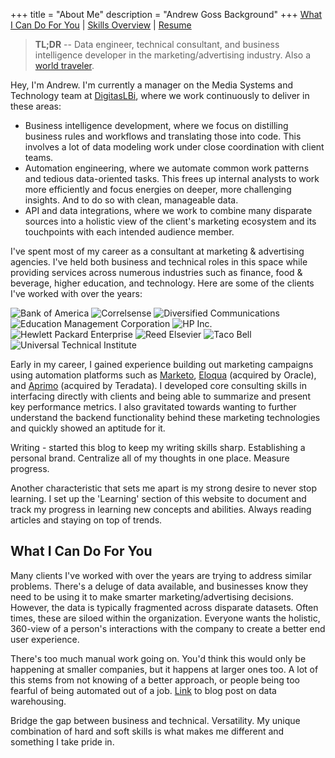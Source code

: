 +++
title = "About Me"
description = "Andrew Goss Background"
+++
[What I Can Do For You](#what_i_can_do_for_you) | [Skills Overview](/skills) | [Resume](/resume)

> <b>TL;DR</b> -- Data engineer, technical consultant, and business intelligence developer in the marketing/advertising industry. Also a <a href="/travel">world traveler</a>.

<!--Blog post ideas:
- Building my first virtual machine (Ubuntu)
- Why I started programming in Go (server side language)
- Website iterations I went through (templates, Google App Engine, Wordpress, etc.)
- Why it is important to have a web presence as a developer
- Why starting a blog/personal website has been hard for me (no one cares what I have to say?). Important to have 'home base' for personal brand and put thoughts, learnings down as I navigate my career.
	"I think the 'About' page of any website is the most important one, yet it's also the one that is the hardest to write. I've looked at tons of these pages on personal websites over the years. Like any writing piece, you need to start with something compelling to convince the person viewing the content to keep reading. Don't want to be self-aggrandizing."
- Twitter API authentication for Go
- Coding practice sites
- The need to come up with a design before starting development (eliminating communication gaps with business team) 
- Top travel photos (my favorites)-->

Hey, I'm Andrew. I'm currently a manager on the Media Systems and Technology team at <a href="http://www.digitaslbi.com/us" target="_blank">DigitasLBi</a>, where we work continuously to deliver in these areas:

* Business intelligence development, where we focus on distilling business rules and workflows and translating those into code. This involves a lot of data modeling work under close coordination with client teams.
* Automation engineering, where we automate common work patterns and tedious data-oriented tasks. This frees up internal analysts to work more efficiently and focus energies on deeper, more challenging insights. And to do so with clean, manageable data.
* API and data integrations, where we work to combine many disparate sources into a holistic view of the client's marketing ecosystem and its touchpoints with each intended audience member.

I've spent most of my career as a consultant at marketing & advertising agencies. I've held both business and technical roles in this space while providing services across numerous industries such as finance, food & beverage, higher education, and technology. Here are some of the clients I've worked with over the years:

![Bank of America](/img/BoA_logo.png "Bank of America")
![Correlsense](/img/Correlsense_logo.png "Correlsense")
![Diversified Communications](/img/DBC_logo.png "Diversified Communications")
![Education Management Corporation](/img/EDMC_logo.png "Education Management Corporation")
![HP Inc.](/img/HP_logo.png "HP Inc.")
![Hewlett Packard Enterprise](/img/HPE_logo.png "Hewlett Packard Enterprise")
![Reed Elsevier](/img/Reed_Elsevier_logo.png "Reed Elsevier")
![Taco Bell](/img/TB_logo.png "Taco Bell")
![Universal Technical Institute](/img/UTI_logo.jpg "Universal Technical Institute")

Early in my career, I gained experience building out marketing campaigns using automation platforms such as <a href="https://www.marketo.com" target="_blank">Marketo</a>, 
<a href="https://www.oracle.com/marketingcloud/products/cross-channel/marketing-to-businesses.html" target="_blank">Eloqua</a> (acquired by Oracle), and <a href="http://marketing.teradata.com" target="_blank">Aprimo</a> (acquired by Teradata). I developed core consulting skills in interfacing directly with clients and being able to summarize and present key performance metrics. I also gravitated towards wanting to further understand the backend functionality behind these marketing technologies and quickly showed an aptitude for it. 

Writing - started this blog to keep my writing skills sharp. Establishing a personal brand. Centralize all of my thoughts in one place. Measure progress.

Another characteristic that sets me apart is my strong desire to never stop learning. I set up the 'Learning' section of this website to document and track my progress in learning new concepts and abilities. Always reading articles and staying on top of trends.

## <a name="what_i_can_do_for_you"></a>What I Can Do For You

Many clients I've worked with over the years are trying to address similar problems. There's a deluge of data available, and businesses know they need to be using it to make smarter marketing/advertising decisions. However, the data is typically fragmented across disparate datasets. Often times, these are siloed within the organization. Everyone wants the holistic, 360-view of a person's interactions with the company to create a better end user experience.

There's too much manual work going on. You'd think this would only be happening at smaller companies, but it happens at larger ones too. A lot of this stems from not knowing of a better approach, or people being too fearful of being automated out of a job. <a href="https://www.oreilly.com/ideas/insightful-applications-the-next-inflection-in-big-data" target="_blank">Link</a> to blog post on data warehousing.

Bridge the gap between business and technical. Versatility. My unique combination of hard and soft skills is what makes me different and something I take pride in.